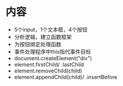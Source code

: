 # 内容
* 5个input，1个文本框，4个按钮
* 分析逻辑，建立函数框架
* 为按钮绑定处理函数
* 事件处理程序中this指代事件目标
* document.createElement("div")
* element.firstChild/ .lastChild
* element.removeChild(child)
* element.appendChild(child)/ .insertBefore